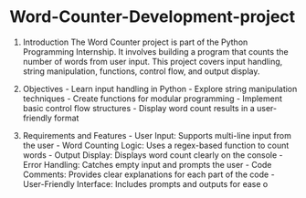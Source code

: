 # Word-Counter-Development-project

1.  Introduction 
The Word Counter project is part of the Python Programming Internship. 
It involves building a program that counts the number of words from user input. 
This project covers input handling, string manipulation, functions, control flow, 
and output display. 
 
2. Objectives -
    Learn input handling in Python - Explore string manipulation techniques - Create functions for modular programming - Implement basic control flow structures - Display word count results in a user-friendly format 
 
4. Requirements and Features -
   User Input: Supports multi-line input from the user - Word Counting Logic: Uses a regex-based function to count words - Output Display: Displays word count clearly on the console - Error Handling: Catches empty input and prompts the user - Code Comments: Provides clear explanations for each part of the code - User-Friendly Interface: Includes prompts and outputs for ease o
